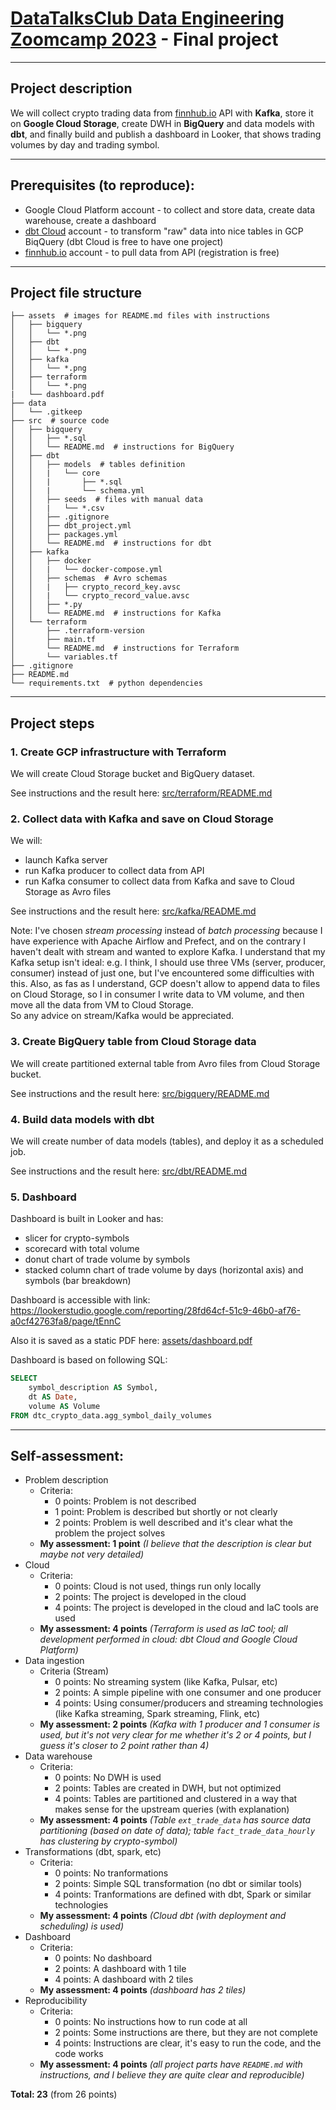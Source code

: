 # [DataTalksClub Data Engineering Zoomcamp 2023](https://github.com/DataTalksClub/data-engineering-zoomcamp) - Final project

---

## Project description

We will collect crypto trading data from [finnhub.io](https://finnhub.io/) API
with **Kafka**, store it on **Google Cloud Storage**, 
create DWH in **BigQuery** and data models with **dbt**,
and finally build and publish a dashboard in Looker, 
that shows trading volumes by day and trading symbol.

---

## Prerequisites (to reproduce):

 * Google Cloud Platform account - to collect and store data, create data warehouse, create a dashboard
 * [dbt Cloud](https://www.getdbt.com/) account - to transform "raw" data into nice tables in GCP BiqQuery (dbt Cloud is free to have one project)
 * [finnhub.io](https://finnhub.io/) account - to pull data from API (registration is free)

---

## Project file structure

```
├── assets  # images for README.md files with instructions
│   ├── bigquery
│   │   └── *.png
│   ├── dbt
│   │   └── *.png
│   ├── kafka
│   │   └── *.png
│   ├── terraform
│   │   └── *.png
|   └── dashboard.pdf
├── data 
│   └── .gitkeep
├── src  # source code
│   ├── bigquery
│   │   ├── *.sql
│   │   └── README.md  # instructions for BigQuery
│   ├── dbt
│   │   ├── models  # tables definition
│   │   |   └── core
│   │   |       ├── *.sql
│   │   |       └── schema.yml
│   │   ├── seeds  # files with manual data
│   │   |   └── *.csv
│   │   ├── .gitignore
│   │   ├── dbt_project.yml
│   │   ├── packages.yml
│   │   └── README.md  # instructions for dbt
│   ├── kafka
│   │   ├── docker
│   │   |   └── docker-compose.yml
│   │   ├── schemas  # Avro schemas
│   │   |   ├── crypto_record_key.avsc
│   │   |   └── crypto_record_value.avsc
│   │   ├── *.py
│   │   └── README.md  # instructions for Kafka
│   └── terraform
│       ├── .terraform-version
│       ├── main.tf
│       └── README.md  # instructions for Terraform
│       └── variables.tf
├── .gitignore
├── README.md
└── requirements.txt  # python dependencies
```

---

## Project steps

### 1. Create GCP infrastructure with Terraform

We will create Cloud Storage bucket and BigQuery dataset.

See instructions and the result here: [src/terraform/README.md](src/terraform/README.md)

### 2. Collect data with Kafka and save on Cloud Storage

We will:
 * launch Kafka server
 * run Kafka producer to collect data from API
 * run Kafka consumer to collect data from Kafka and save to Cloud Storage as Avro files

See instructions and the result here: [src/kafka/README.md](src/kafka/README.md)

Note: I've chosen *stream processing* instead of *batch processing* 
because I have experience with Apache Airflow and Prefect,
and on the contrary I haven't dealt with stream and wanted to explore Kafka.
I understand that my Kafka setup isn't ideal: e.g. I think, 
I should use three VMs (server, producer, consumer) instead of just one, but I've encountered some difficulties with this.
Also, as fas as I understand, GCP doesn't allow to append data to files on Cloud Storage,
so I in consumer I write data to VM volume, and then move all the data from VM to Cloud Storage.
<br>So any advice on stream/Kafka would be appreciated.

### 3. Create BigQuery table from Cloud Storage data

We will create partitioned external table from Avro files from Cloud Storage bucket.

See instructions and the result here: [src/bigquery/README.md](src/bigquery/README.md)

### 4. Build data models with dbt

We will create number of data models (tables), and deploy it as a scheduled job.

See instructions and the result here: [src/dbt/README.md](src/dbt/README.md)

### 5. Dashboard

Dashboard is built in Looker and has:
 * slicer for crypto-symbols
 * scorecard with total volume
 * donut chart of trade volume by symbols
 * stacked column chart of trade volume by days (horizontal axis) and symbols (bar breakdown)

Dashboard is accessible with link: https://lookerstudio.google.com/reporting/28fd64cf-51c9-46b0-af76-a0cf42763fa8/page/tEnnC

Also it is saved as a static PDF here: [assets/dashboard.pdf](assets/dashboard.pdf)

Dashboard is based on following SQL:

```sql
SELECT
    symbol_description AS Symbol,
    dt AS Date,
    volume AS Volume
FROM dtc_crypto_data.agg_symbol_daily_volumes
```

---

## Self-assessment:

* Problem description
    * Criteria:
      * 0 points: Problem is not described
      * 1 point: Problem is described but shortly or not clearly 
      * 2 points: Problem is well described and it's clear what the problem the project solves
    * **My assessment: 1 point** *(I believe that the description is clear but maybe not very detailed)*
* Cloud
    * Criteria:
      * 0 points: Cloud is not used, things run only locally
      * 2 points: The project is developed in the cloud
      * 4 points: The project is developed in the cloud and IaC tools are used
    * **My assessment: 4 points** *(Terraform is used as IaC tool; all development performed in cloud: dbt Cloud and Google Cloud Platform)*
* Data ingestion
    * Criteria (Stream)
      * 0 points: No streaming system (like Kafka, Pulsar, etc)
      * 2 points: A simple pipeline with one consumer and one producer
      * 4 points: Using consumer/producers and streaming technologies (like Kafka streaming, Spark streaming, Flink, etc)
    * **My assessment: 2 points** *(Kafka with 1 producer and 1 consumer is used, but it's not very clear for me whether it's 2 or 4 points, but I guess it's closer to 2 point rather than 4)*
* Data warehouse
    * Criteria:
      * 0 points: No DWH is used
      * 2 points: Tables are created in DWH, but not optimized
      * 4 points: Tables are partitioned and clustered in a way that makes sense for the upstream queries (with explanation)
    * **My assessment: 4 points** *(Table `ext_trade_data` has source data partitioning (based on date of data); table `fact_trade_data_hourly` has clustering by crypto-symbol)*
* Transformations (dbt, spark, etc)
    * Criteria:
      * 0 points: No tranformations
      * 2 points: Simple SQL transformation (no dbt or similar tools)
      * 4 points: Tranformations are defined with dbt, Spark or similar technologies
    * **My assessment: 4 points** *(Cloud dbt (with deployment and scheduling) is used)*
* Dashboard
    * Criteria:
      * 0 points: No dashboard
      * 2 points: A dashboard with 1 tile
      * 4 points: A dashboard with 2 tiles
    * **My assessment: 4 points** *(dashboard has 2 tiles)*
* Reproducibility
    * Criteria:
      * 0 points: No instructions how to run code at all
      * 2 points: Some instructions are there, but they are not complete
      * 4 points: Instructions are clear, it's easy to run the code, and the code works
    * **My assessment: 4 points** *(all project parts have `README.md` with instructions, and I believe they are quite clear and reproducible)*

**Total: 23** (from 26 points)
